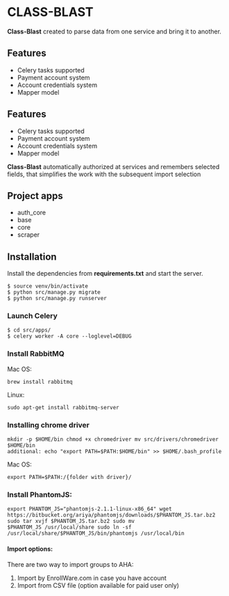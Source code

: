 
# CLASS-BLAST

**Class-Blast** created to parse data from one service and bring it to another.

## Features
- Celery tasks supported
- Payment account system
- Account credentials system
- Mapper model

## Features
- Celery tasks supported
- Payment account system
- Account credentials system
- Mapper model

**Class-Blast** automatically authorized at services and remembers selected fields, that simplifies the work with the subsequent import selection

## Project apps

- auth_core
- base
- core
- scraper

## Installation

Install the dependencies from **requirements.txt** and start the server.

    $ source venv/bin/activate
    $ python src/manage.py migrate
    $ python src/manage.py runserver

### Launch Celery 

    $ cd src/apps/
    $ celery worker -A core --loglevel=DEBUG

### Install RabbitMQ

Mac OS:

    brew install rabbitmq

Linux:

    sudo apt-get install rabbitmq-server

### Installing chrome driver

    mkdir -p $HOME/bin chmod +x chromedriver mv src/drivers/chromedriver $HOME/bin
    additional: echo "export PATH=$PATH:$HOME/bin" >> $HOME/.bash_profile

Mac OS: 

    export PATH=$PATH:/{folder with driver}/

### Install PhantomJS:

    export PHANTOM_JS="phantomjs-2.1.1-linux-x86_64" wget https://bitbucket.org/ariya/phantomjs/downloads/$PHANTOM_JS.tar.bz2 sudo tar xvjf $PHANTOM_JS.tar.bz2 sudo mv 
    $PHANTOM_JS /usr/local/share sudo ln -sf /usr/local/share/$PHANTOM_JS/bin/phantomjs /usr/local/bin

#### Import options:
There are two way to import groups to AHA:
1. Import by EnrollWare.com in case you have account
2. Import from CSV file (option available for paid user only)

